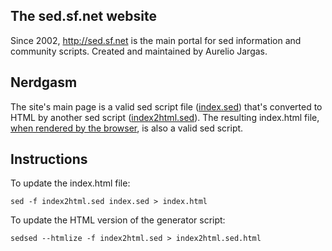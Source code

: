 ## The sed.sf.net website

Since 2002, <http://sed.sf.net> is the main portal for sed information and community scripts. Created and maintained by Aurelio Jargas.


## Nerdgasm
The site's main page is a valid sed script file ([index.sed][]) that's converted to HTML by another sed script ([index2html.sed][]). The resulting index.html file, [when rendered by the browser][], is also a valid sed script.


## Instructions

To update the index.html file:

    sed -f index2html.sed index.sed > index.html

To update the HTML version of the generator script:

    sedsed --htmlize -f index2html.sed > index2html.sed.html



[when rendered by the browser]: http://sed.sf.net
[index.sed]:      https://github.com/aureliojargas/sed-website/blob/master/index.sed
[index2html.sed]: https://github.com/aureliojargas/sed-website/blob/master/index2html.sed
